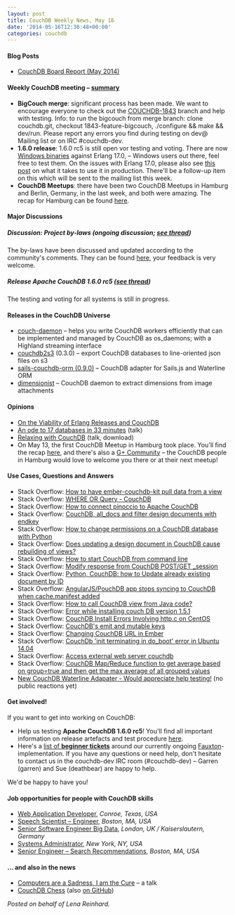 ```yaml
---
layout: post
title: CouchDB Weekly News, May 16
date: '2014-05-16T12:30:48+00:00'
categories: couchdb
---
```

<h4>Blog Posts</h4>
<ul>
	<li><a href="https://blogs.apache.org/couchdb/entry/board_report_may_2014">CouchDB Board Report (May 2014)</a></li>
</ul>
<h4>Weekly CouchDB meeting – <a href="http://wilderness.apache.org/archives/couchdb-meeting-14_05_2014-6930.html">summary</a></h4>
<ul>
	<li><strong>BigCouch merge</strong>: significant process has been made. We want to encourage everyone to check out the <a href="https://issues.apache.org/jira/browse/COUCHDB-1843">COUCHDB-1843</a> branch and help with testing. Info: to run the bigcouch from merge branch: clone couchdb.git, checkout 1843-feature-bigcouch, ./configure &amp;&amp; make &amp;&amp; dev/run. Please report any errors you find during testing on dev@ Mailing list or on IRC #couchdb-dev.</li>
	<li><strong>1.6.0 release</strong>: 1.6.0 rc5 is still open vor testing and voting. There are now <a href="http://www.mail-archive.com/dev@couchdb.apache.org/msg32610.html">Windows binaries</a> against Erlang 17.0, – Windows users out there, feel free to test them. On the issues with Erlang 17.0, please also see <a href="https://gist.github.com/chewbranca/07d9a6eed3da7b490b47">this post</a> on what it takes to use it in production. There'll be a follow-up item on this which will be sent to the mailing list this week.</li>
	<li><strong>CouchDB Meetups</strong>: there have been two CouchDB Meetups in Hamburg and Berlin, Germany, in the last week, and both were amazing. The recap for Hamburg can be found <a href="https://blogs.apache.org/couchdb/entry/recap_couchdb_meetup_hamburg_no">here</a>.</li>
</ul>
<h4>Major Discussions</h4>
<h5>Discussion: Project by-laws (ongoing discussion; <a href="http://markmail.org/search/?q=issues+with+terabytes+databases+list%3Aorg.apache.couchdb.user+order%3Adate-backward+date%3A201404#query:issues%20with%20terabytes%20databases%20list%3Aorg.apache.couchdb.user%20order%3Adate-backward%20date%3A200802-200810%20date%3A200812-201005%20date%3A201007-201303%20date%3A201305-201306%20date%3A201308-201404%20+page:1+mid:pxnd6vdpjuwjioqw+state:results">see thread</a>)</h5>
<p>The by-laws have been discussed and updated according to the community's comments. They can be found <a href="https://cwiki.apache.org/confluence/pages/viewpage.action?pageId=40511017">here</a>, your feedback is very welcome.</p>
<h5>Release Apache CouchDB 1.6.0 rc5 (<a href="http://markmail.org/search/?q=[VOTE]+Release+Apache+CouchDB+1.6.0-rc.5#query:[VOTE]%20Release%20Apache%20CouchDB%201.6.0-rc.5%20list%3Aorg.apache.couchdb.dev%20order%3Adate-backward+page:1+mid:j7dja2zetabzslhy+state:results">see thread</a>)</h5>
<p>The testing and voting for all systems is still in progress.</p>
<h4>Releases in the CouchDB Universe</h4>
<ul>
	<li><a href="https://www.npmjs.org/package/couch-daemon">couch-daemon</a> – helps you write CouchDB workers efficiently that can be implemented and managed by CouchDB as os_daemons; with a Highland streaming interface</li>
	<li><a href="https://t.co/UJdfUSNyY1">couchdb2s3</a> (0.3.0) – export CouchDB databases to line-oriented json files on s3</li>
	<li><a href="https://t.co/ZUZ3Vye8cK">sails-couchdb-orm (0.9.0)</a> – CouchDB adapter for Sails.js and Waterline ORM</li>
	<li><a href="https://github.com/jo/dimensionist">dimensionist</a> – CouchDB daemon to extract dimensions from image attachments</li>
</ul>
<h4>Opinions</h4>
<ul>
	<li><a href="https://gist.github.com/chewbranca/07d9a6eed3da7b490b47">On the Viability of Erlang Releases and CouchDB</a></li>
	<li><a href="http://slides.com/tobyhede/an-ode-to-17-database-in-33-minutes-railsconf-2014">An ode to 17 databases in 33 minutes</a> (talk)</li>
	<li><a href="http://andymatthews.net/read/2014/05/14/Slides-from-cfObjective,-Sass-and-CouchDB">Relaxing with CouchDB</a> (talk, download)</li>
	<li>On May 13, the first CouchDB Meetup in Hamburg took place. You'll find the recap <a href="https://blogs.apache.org/couchdb/entry/recap_couchdb_meetup_hamburg_no">here</a>, and there's also a <a href="https://plus.google.com/110705229183006710621/posts/6i87wTd7baa%20">G+ Community</a> – the CouchDB people in Hamburg would love to welcome you there or at their next meetup!</li>
</ul>
<h4>Use Cases, Questions and Answers</h4>
<ul>
	<li>Stack Overflow: <a class="question-hyperlink" href="http://stackoverflow.com/questions/23530243/how-to-have-ember-couchdb-kit-pull-data-from-a-view">How to have ember-couchdb-kit pull data from a view</a></li>
	<li>Stack Overflow: <a class="question-hyperlink" href="http://stackoverflow.com/questions/23524871/where-or-query-couchdb">WHERE OR Query - CouchDB</a></li>
	<li>Stack Overflow: <a class="question-hyperlink" href="http://stackoverflow.com/questions/23547803/how-to-connect-pinoccio-to-apache-couchdb">How to connect pinoccio to Apache CouchDB</a></li>
	<li>Stack Overflow: <a class="question-hyperlink" href="http://stackoverflow.com/questions/23561838/couchdb-all-docs-and-filter-design-documents-with-endkey">CouchDB, all_docs and filter design documents with endkey</a></li>
	<li>Stack Overflow: <a class="question-hyperlink" href="http://stackoverflow.com/questions/23566320/how-to-change-permissions-on-a-couchdb-database-with-python">How to change permissions on a CouchDB database with Python</a></li>
	<li>Stack Overflow: <a class="question-hyperlink" href="http://stackoverflow.com/questions/23584218/does-updating-a-design-document-in-couchdb-cause-rebuilding-of-views">Does updating a design document in CouchDB cause rebuilding of views?</a></li>
	<li>Stack Overflow: <a class="question-hyperlink" href="http://stackoverflow.com/questions/23575201/how-to-start-couchdb-from-command-line">How to start CouchDB from command line</a></li>
	<li>Stack Overflow: <a class="question-hyperlink" href="http://stackoverflow.com/questions/23583342/modify-response-from-couchdb-post-get-session">Modify response from CouchDB POST/GET _session</a></li>
	<li>Stack Overflow: <a class="question-hyperlink" href="http://stackoverflow.com/questions/23595909/python-couchdb-how-to-update-already-existing-document-by-id">Python, CouchDB: how to Update already existing document by ID</a></li>
	<li>Stack Overflow: <a class="question-hyperlink" href="http://stackoverflow.com/questions/23603658/angularjs-pouchdb-app-stops-syncing-to-couchdb-when-cache-manifest-added">AngularJS/PouchDB app stops syncing to CouchDB when cache.manifest added</a></li>
	<li>Stack Overflow: <a class="question-hyperlink" href="http://stackoverflow.com/questions/23602512/how-to-call-couchdb-view-from-java-code">How to call CouchDB view from Java code?</a></li>
	<li>Stack Overflow: <a class="question-hyperlink" href="http://stackoverflow.com/questions/23609174/error-while-installing-couch-db-version-1-5-1">Error while installing couch DB version 1.5.1</a></li>
	<li>Stack Overflow: <a class="question-hyperlink" href="http://stackoverflow.com/questions/23620758/couchdb-install-errors-involving-http-c-on-centos">CouchDB Install Errors Involving http.c on CentOS</a></li>
	<li>Stack Overflow: <a class="question-hyperlink" href="http://stackoverflow.com/questions/23645957/couchdbs-emit-and-mutable-keys">CouchDB's emit and mutable keys</a></li>
	<li>Stack Overflow: <a class="question-hyperlink" href="http://stackoverflow.com/questions/23619158/changing-couchdb-url-in-ember">Changing CouchDB URL in Ember</a></li>
	<li>Stack Overflow: <a class="question-hyperlink" href="http://stackoverflow.com/questions/23619981/couchdb-init-terminating-in-do-boot-error-in-ubuntu-14-04">CouchDb 'init terminating in do_boot' error in Ubuntu 14.04</a></li>
	<li>Stack Overflow: <a class="question-hyperlink" href="http://stackoverflow.com/questions/23656964/access-external-web-server-couchdb">Access external web server couchdb</a></li>
	<li>Stack Overflow: <a class="question-hyperlink" href="http://stackoverflow.com/questions/23667862/couchdb-map-reduce-function-to-get-average-based-on-group-true-and-then-get-the">CouchDB Map/Reduce function to get average based on group=true and then get the max average of all grouped values</a></li>
	<li><a href="https://groups.google.com/forum/#!topic/sailsjs/b-gdNMDFGKg"><span id="t-t" class="GKA2MROCBCC">New CouchDB Waterline Adapater - Would appreciate help testing!</span></a> (no public reactions yet)</li>
</ul>
<h4>Get involved!</h4>
If you want to get into working on CouchDB:
<ul>
	<li>Help us testing <strong>Apache CouchDB 1.6.0 rc5</strong>! You'll find all important information on release artefacts and test procedure <a href="http://mail-archives.apache.org/mod_mbox/couchdb-dev/201405.mbox/%3CCAKmKYaAoNeCyPf__zsqAg-YozQMawdSA3Br_ki8TrGszY1SwrQ%40mail.gmail.com%3E">here</a>.</li>
	<li>Here's a <a href="https://issues.apache.org/jira/browse/COUCHDB-2178?jql=project%20%3D%20COUCHDB%20AND%20component%20%3D%20Fauxton%20AND%20status%20%3D%20Open%20AND%20cf[12310270]%20%3D%20%22New%20Contributors%20Level%20%28Easy%29%22">list of <strong>beginner tickets</strong></a> around our currently ongoing <a href="https://www.youtube.com/watch?v=R8b4kXBF01s">Fauxton</a>-implementation. If you have any questions or need help, don't hesitate to contact us in the couchdb-dev IRC room (#couchdb-dev) – Garren (garren) and Sue (deathbear) are happy to help.</li>
</ul>
We'd be happy to have you!
<h4>Job opportunities for people with CouchDB skills</h4>
<ul>
	<li><a href="http://jobs.rubynow.com/jobs/6404">Web Application Developer</a>, <em>Conroe, Texas, USA</em></li>
	<li><a href="http://careers.stackoverflow.com/jobs/56828/speech-scientist-engineer-layer3tv">Speech Scientist – Engineer</a>, <em>Boston, MA, USA</em></li>
	<li><a href="http://careers.stackoverflow.com/jobs/56444/senior-software-engineer-big-data-m-f-netbiscuits?a=16Q1SZ4Q0&amp;searchTerm=couchdb">Senior Software Engineer Big Data</a>, <em>London, UK / Kaiserslautern, Germany</em></li>
	<li><a href="http://careers.stackoverflow.com/jobs/56630/systems-administrator-memorial-sloan-kettering?a=1745SIF20&amp;searchTerm=couchdb">Systems Administrator</a>, <em>New York, NY, USA</em></li>
	<li><a href="http://careers.stackoverflow.com/jobs/56832/sr-engineer-search-recommendations-layer3tv?a=17jmT6al2&amp;searchTerm=couchdb">Senior Engineer – Search Recommendations</a>, <em>Boston, MA, USA</em></li>
</ul>
<h4>… and also in the news</h4>
<ul>
	<li><a href="http://vimeo.com/95066828">Computers are a Sadness, I am the Cure</a> – a talk</li>
	<li><a href="http://chess.zipiweb.com/">CouchDB Chess</a> (also <a href="https://github.com/zipi/couchchess">on GitHub</a>)</li>
</ul>
<em>Posted on behalf of Lena Reinhard.</em>

